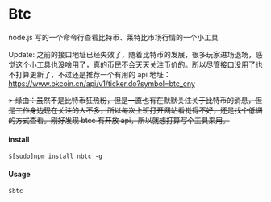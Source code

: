 # Btc
node.js 写的一个命令行查看比特币、莱特比市场行情的一个小工具

Update: 之前的接口地址已经失效了，随着比特币的发展，很多玩家进场退场，感觉这个小工具也没啥用了，真的币民不会天天关注币价的。所以尽管接口没用了也不打算更新了，不过还是推荐一个有用的 api 地址：https://www.okcoin.cn/api/v1/ticker.do?symbol=btc_cny 

<del>> 缘由：虽然不是比特币狂热粉，但是一直也有在默默关注关于比特币的消息，但是工作身边现在关注的人不多，所以每次上班打开网站看觉得不好，还是找个低调的方式查看。刚好发现 btcc 有开放 api，所以就想打算写个工具来用。</del>

#### install

```
$[sudo]npm install nbtc -g
```

#### Usage
```
$btc
```

